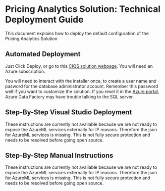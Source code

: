 # Pricing Analytics Solution: Technical Deployment Guide

This document explains how to deploy the default configuration of the Pricing Analytics Solution 

## Automated Deployment

Just Click Deploy, or go to this [CIQS solution webpage](https://aka.ms/pricingciqs).
You will need an Azure subscription.

You will need to interact with the installer once, to create a user name and pasword
for the database administrator account. Remember this password well if you want to
customize the solution. If you reset it in the [Azure portal](https://portal.azure.com),
Azure Data Factory may have trouble talking to the SQL server.

## Step-By-Step Visual Studio Deployment

These instructions are currently not available because we are not ready to expose 
the AzureML services externally for IP reasons. 
Therefore the json for AzureML services is missing.
This is not fully secure protection and needs to be resolved before going open source.

## Step-By-Step Manual Instructions

These instructions are currently not available because we are not ready to expose 
the AzureML services externally for IP reasons. 
Therefore the json for AzureML services is missing.
This is not fully secure protection and needs to be resolved before going open source.
